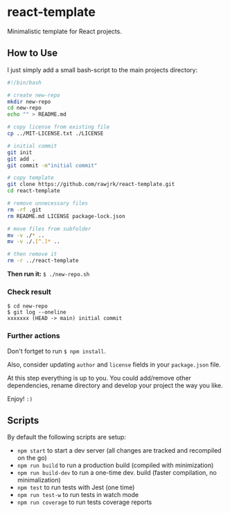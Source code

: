 # react-template

Minimalistic template for React projects.

## How to Use

I just simply add a small bash-script to the main projects directory:

```bash
#!/bin/bash

# create new-repo
mkdir new-repo
cd new-repo
echo "" > README.md

# copy license from existing file
cp ../MIT-LICENSE.txt ./LICENSE

# initial commit
git init
git add .
git commit -m"initial commit"

# copy template
git clone https://github.com/rawjrk/react-template.git
cd react-template

# remove unnecessary files
rm -rf .git
rm README.md LICENSE package-lock.json

# move files from subfolder
mv -v ./* ..
mv -v ./.[^.]* ..

# then remove it
rm -r ../react-template
```

**Then run it:** `$ ./new-repo.sh`

### Check result

```
$ cd new-repo
$ git log --oneline
xxxxxxx (HEAD -> main) initial commit
```

### Further actions

Don't fortget to run `$ npm install`.

Also, consider updating `author` and `license` fields in your `package.json` file.

At this step everything is up to you. You could add/remove other dependencies, rename directory and develop your project the way you like.

Enjoy! `:)`

## Scripts

By default the following scripts are setup:

- `npm start` to start a dev server (all changes are tracked and recompiled on the go)
- `npm run build` to run a production build (compiled with minimization)
- `npm run build-dev` to run a one-time dev. build (faster compilation, no minimalization)
- `npm test` to run tests with Jest (one time)
- `npm run test-w` to run tests in watch mode
- `npm run coverage` to run tests coverage reports
